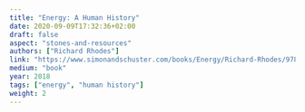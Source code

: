 ```yaml
---
title: "Energy: A Human History"
date: 2020-09-09T17:32:36+02:00
draft: false
aspect: "stones-and-resources"
authors: ["Richard Rhodes"]
link: "https://www.simonandschuster.com/books/Energy/Richard-Rhodes/9781501105364"
medium: "book"
year: 2018
tags: ["energy", "human history"]
weight: 2
---
```

